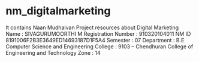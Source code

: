 # nm_digitalmarketing
It contains Naan Mudhalvan Project resources about Digital Marketing
Name	:	SIVAGURUMOORTHI M
Registration Number	:	910320104011
NM ID		8191006F2B3E3649ED14693187D1F5A4
Semester	:	07
Department	:	B.E Computer Science and Engineering
College	:	9103 – Chendhuran College of Engineering and Technology
Zone	:	14
